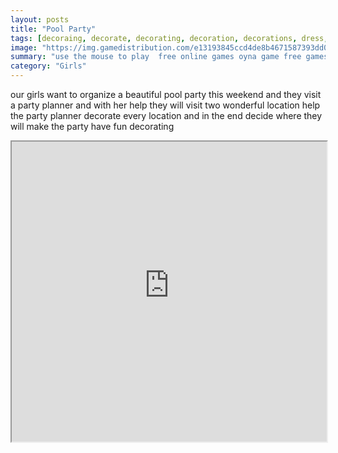 ```yaml
---
layout: posts
title: "Pool Party"
tags: [decoraing, decorate, decorating, decoration, decorations, dress, up, party, pool, bestdressupgames, decoration, girl, free, online, games, oyna, game, free, games, play, play, games]
image: "https://img.gamedistribution.com/e13193845ccd4de8b4671587393dd0aa-512x384.jpeg"
summary: "use the mouse to play  free online games oyna game free games play play games"
category: "Girls"
---
```


our girls want to organize a beautiful pool party this weekend and they visit a party planner and with her help they will visit two wonderful location help the party planner decorate every location and in the end decide where they will make the party have fun decorating

<iframe width="100%" height="480px;" src="https://html5.gamedistribution.com/e13193845ccd4de8b4671587393dd0aa/"></iframe>